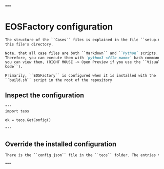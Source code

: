 """
# EOSFactory configuration
```md
The structure of the ``Cases`` files is explained in the file ``setup.md`` in
this file's directory.

Note, that all case files are both ``Markdown`` and ``Python` scripts. 
Therefore, you can execute them with `python3 <file name>` bash command, or 
you can view them, (RIGHT MOUSE -> Open Preview if you use the ``Visual Studio 
Code``).
```
```md
Primarily, ``EOSFactory`` is configured when it is installed with the 
``build.sh`` script in the root of the repository
```

## Inspect the configuration

```md
"""
import teos

ok = teos.GetConfig()

"""
```
## Override the installed configuration

```md
There is the ``config.json`` file in the ``teos`` folder. The entries there prevail the default setup.
```
"""
